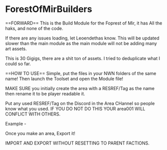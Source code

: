 # ForestOfMirBuilders

==FORWARD==
This is the Build Module for the Foprest of Mir, it has All the haks, and none of the code. 

If there are any issues loading, let Leoendethas know. This will be updated slower than the main module as the main module will not be adding many art assets. 

This is 30 Gigigs, there are a shit ton of assets. I tried to deduplicate what I could so far.

==HOW TO USE==
Simple, put the files in your NWN folders of the same name! Then launch the Toolset and open the Module file!

MAKE SURE you initially create the area with a RESREF/Tag as the name then rename it to be player readable it. 

Put any used RESREF/Tag on the Discord in the Area CHannel so people know what you used. IF YOU DO NOT DO THIS YOUR area001 WILL CONFLICT WITH OTHERS.

Example -

Once you make an area, Export it!

IMPORT AND EXPORT WITHOUT RESETTING TO PARENT FACTIONS.
